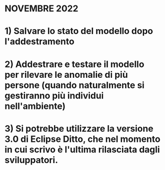 # NOVEMBRE 2022

# 1) Salvare lo stato del modello dopo l'addestramento

# 2) Addestrare e testare il modello per rilevare le anomalie di più persone (quando naturalmente si gestiranno più individui nell'ambiente)

# 3) Si potrebbe utilizzare la versione 3.0 di Eclipse Ditto, che nel momento in cui scrivo è l'ultima rilasciata dagli sviluppatori.